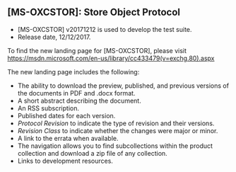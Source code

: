 ## [MS-OXCSTOR]: Store Object Protocol
- [MS-OXCSTOR] v20171212 is used to develop the test suite. 
- Release date, 12/12/2017.


To find the new landing page for [MS-OXCSTOR], please visit https://msdn.microsoft.com/en-us/library/cc433479(v=exchg.80).aspx

The new landing page includes the following:
- The ability to download the preview, published, and previous versions of the documents in PDF and .docx format.
- A short abstract describing the document.
- An RSS subscription.
- Published dates for each version.
- *Protocol Revision* to indicate the type of revision and their versions.
- *Revision Class* to indicate whether the changes were major or minor.
- A link to the errata when available.
- The navigation allows you to find subcollections within the product collection and download a zip file of any collection.
- Links to development resources.